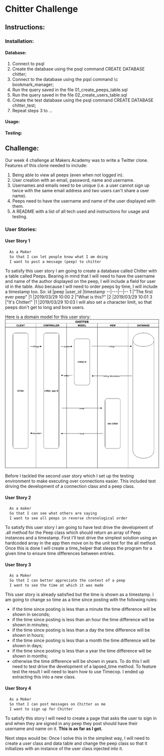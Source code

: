 # Chitter Challenge

## Instructions:
### Installation:
#### Database:
1. Connect to psql
2. Create the database using the psql command CREATE DATABASE chitter;
3. Connect to the database using the pqsl command \c bookmark_manager;
4. Run the query saved in the file 01_create_peeps_table.sql
5. Run the query saved in the file 02_create_users_table.sql
5. Create the test database using the psql command CREATE DATABASE chitter_test;
6. Repeat steps 3 to ...

#### Usage:

#### Testing:

## Challenge:

Our week 4 challenge at Makers Academy was to write a Twitter clone. Features of this clone needed to include:
1. Being able to view all peeps (even when not logged in).
2. User creation with an email, password, name and username.
3. Usernames and emails need to be unique (i.e. a user cannot sign up twice with the same email address and two users can't share a user name).
4. Peeps need to have the username and name of the user displayed with them.
5. A README with a list of all tech used and instructions for usage and testing.

### User Stories:

#### User Story 1
```
  As a Maker
  So that I can let people know what I am doing
  I want to post a message (peep) to chitter
```
To satisfy this user story I am going to create a database called Chitter with a table called Peeps. Bearing in mind that I will need to have the username and name of the author displayed on the peep, I will include a field for user id in the table. Also because I will need to order peeps by time, I will include a timestamp too. So:
id  |peep   |user_id   |timestamp
--|---|--|--
1  |"The first ever peep"   |1   |2019/03/29 10:00
2  |"What is this?"   |2   |2019/03/29 10:01
3  |"It's Chitter!"   |1   |2019/03/29 10:03
I will also set a character limit, so that peeps don't get to long and bore users.

Here is a domain model for this user story:
![alt text](images/chitter_domain_model.png)

Before I tackled the second user story which I set up the testing environment to make executing over connections easier. This included test driving the development of a connection class and a peep class.

#### User Story 2
```
  As a maker
  So that I can see what others are saying
  I want to see all peeps in reverse chronological order
```
To satisfy this user story I am going to have test drive the development of .all method for the Peep class which should return an array of Peep instances and a timestamp. First I'll test drive the simplest solution using an hardcoded array in the app then move on to the unit test for the all method. Once this is done I will create a time_helper that sleeps the program for a given time to ensure time differences between entries.

#### User Story 3
```
  As a Maker
  So that I can better appreciate the context of a peep
  I want to see the time at which it was made
```
This user story is already satisfied but the time is shown as a timestamp. I am going to change so time as a time since posting with the following rules:
 - if the time since posting is less than a minute the time difference will be shown in seconds;
 - if the time since posting is less than an hour the time difference will be shown in minutes;
 - if the time since posting is less than a day the time difference will be shown in hours;
 - if the time since posting is less than a month the time difference will be shown in days;
 - if the time since posting is less than a year the time difference will be shown in months;
 - otherwise the time difference will be shown in years.
To do this I will need to test drive the development of a lapsed_time method. To feature test the result I will need to learn how to use Timecop. I ended up extracting this into a new class.

#### User Story 4
```
  As a Maker
  So that I can post messages on Chitter as me
  I want to sign up for Chitter
```
To satisfy this story I will need to create a page that asks the user to sign in and when they are signed in any peep they post should have their username and name on it. **This is as far as I got.**

Next steps would be: Once I solve this in the simplest way, I will need to create a user class and data table and change the peep class so that it initializes with an instance of the user class injected into it.
